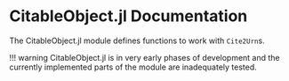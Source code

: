 # CitableObject.jl Documentation


The CitableObject.jl module defines functions to work with `Cite2Urn`s. 

!!! warning
CitableObject.jl is in very early phases of development and the currently implemented parts of the module are inadequately tested.
